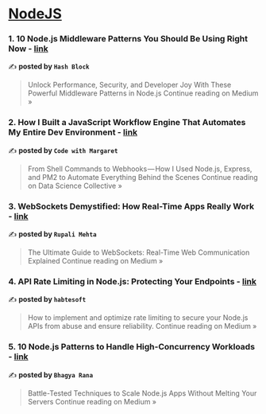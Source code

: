 
<h1><a href=https://medium.com/tag/nodejs/recommended target="_blank" rel="noopener noreferrer">NodeJS</a></h1>
<h3>1. 10 Node.js Middleware Patterns You Should Be Using Right Now - <a href="https://medium.com/@connect.hashblock/10-node-js-middleware-patterns-you-should-be-using-right-now-9950cf3a52e8?source=rss------nodejs-5" target="_blank" rel="noopener noreferrer">link</a></h3>

✍️ **posted by `Hash Block`**

<blockquote>Unlock Performance, Security, and Developer Joy With These Powerful Middleware Patterns in Node.js
Continue reading on Medium »</blockquote>

<h3>2. How I Built a JavaScript Workflow Engine That Automates My Entire Dev Environment - <a href="https://medium.com/data-science-collective/how-i-built-a-javascript-workflow-engine-that-automates-my-entire-dev-environment-61281c3492ee?source=rss------nodejs-5" target="_blank" rel="noopener noreferrer">link</a></h3>

✍️ **posted by `Code with Margaret`**

<blockquote>From Shell Commands to Webhooks — How I Used Node.js, Express, and PM2 to Automate Everything Behind the Scenes
Continue reading on Data Science Collective »</blockquote>

<h3>3. WebSockets Demystified: How Real-Time Apps Really Work - <a href="https://medium.com/@mehtarupali78/websockets-demystified-how-real-time-apps-really-work-26fc9c50cfd2?source=rss------nodejs-5" target="_blank" rel="noopener noreferrer">link</a></h3>

✍️ **posted by `Rupali Mehta`**

<blockquote>The Ultimate Guide to WebSockets: Real-Time Web Communication Explained
Continue reading on Medium »</blockquote>

<h3>4. API Rate Limiting in Node.js: Protecting Your Endpoints - <a href="https://habtesoft.medium.com/api-rate-limiting-in-node-js-protecting-your-endpoints-6efd9f419b7a?source=rss------nodejs-5" target="_blank" rel="noopener noreferrer">link</a></h3>

✍️ **posted by `habtesoft`**

<blockquote>How to implement and optimize rate limiting to secure your Node.js APIs from abuse and ensure reliability.
Continue reading on Medium »</blockquote>

<h3>5. 10 Node.js Patterns to Handle High-Concurrency Workloads - <a href="https://medium.com/@bhagyarana80/10-node-js-patterns-to-handle-high-concurrency-workloads-c2390d7cd5ad?source=rss------nodejs-5" target="_blank" rel="noopener noreferrer">link</a></h3>

✍️ **posted by `Bhagya Rana`**

<blockquote>Battle-Tested Techniques to Scale Node.js Apps Without Melting Your Servers
Continue reading on Medium »</blockquote>

